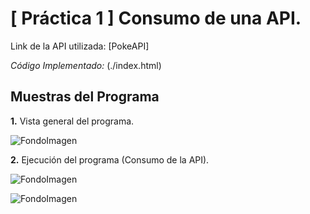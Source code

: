# **[ Práctica 1 ]** Consumo de una API.

Link de la API utilizada: [PokeAPI] 

_Código Implementado:_ (./index.html)

## Muestras del Programa

**1.** Vista general del programa.

![FondoImagen](./)

**2.** Ejecución del programa (Consumo de la API).

![FondoImagen](./)

![FondoImagen](./)
